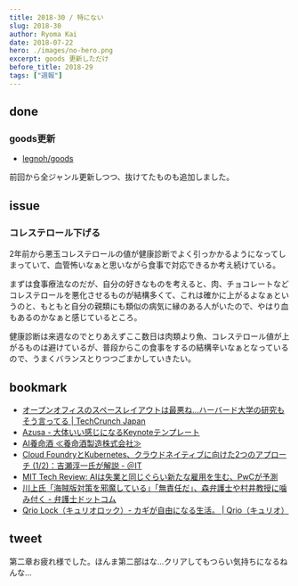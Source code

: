 ```yaml
---
title: 2018-30 / 特にない
slug: 2018-30
author: Ryoma Kai
date: 2018-07-22
hero: ./images/no-hero.png
excerpt: goods 更新しただけ
before_title: 2018-29
tags: ["週報"]
---
```


done
----

###  goods更新

- [legnoh/goods](https://github.com/legnoh/goods)

前回から全ジャンル更新しつつ、抜けてたものも追加しました。

issue
----

###  コレステロール下げる

2年前から悪玉コレステロールの値が健康診断でよく引っかかるようになってしまっていて、血管怖いなぁと思いながら食事で対応できるか考え続けている。

まずは食事療法なのだが、自分の好きなものを考えると、肉、チョコレートなどコレステロールを悪化させるものが結構多くて、これは確かに上がるよなぁというのと、もともと自分の親類にも類似の病気に縁のある人がいたので、やはり血もあるのかなぁと感じているところ。

健康診断は来週なのでとりあえずここ数日は肉類より魚、コレステロール値が上がるものは避けているが、普段からこの食事をするの結構辛いなぁとなっているので、うまくバランスとりつつごまかしていきたい。

bookmark
----

- [オープンオフィスのスペースレイアウトは最悪ね…ハーバード大学の研究もそう言ってる | TechCrunch Japan](https://jp.techcrunch.com/2018/07/14/2018-07-13-yes-open-office-plans-are-the-worst/)
- [Azusa - 大体いい感じになるKeynoteテンプレート](http://sanographix.github.io/azusa-keynote/)
- [AI養命酒 ≪養命酒製造株式会社≫](https://www.yomeishu.co.jp/ai-yomeishu/)
- [Cloud FoundryとKubernetes、クラウドネイティブに向けた2つのアプローチ (1/2)：吉瀬淳一氏が解説 - ＠IT](https://www.atmarkit.co.jp/ait/articles/1807/18/news011.html)
- [MIT Tech Review: AIは失業と同じぐらい新たな雇用を生む、PwCが予測](https://www.technologyreview.jp/nl/a-new-report-says-ai-will-replace-as-many-jobs-as-it-kills-but-take-that-with-a-huge-grain-of-salt/)
- [川上氏「海賊版対策を邪魔している」「無責任だ」、森弁護士や村井教授に噛み付く - 弁護士ドットコム](https://www.bengo4.com/c_23/n_8228/)
- [Qrio Lock（キュリオロック）- カギが自由になる生活。 | Qrio（キュリオ）](https://qrio.me/smartlock/)

tweet
----

第二章お疲れ様でした。ほんま第二部はな...クリアしてもつらい気持ちになるねんな...

<Tweet tweetLink="https://twitter.com/legnoh/status/1020563616414625793" align="center" />
